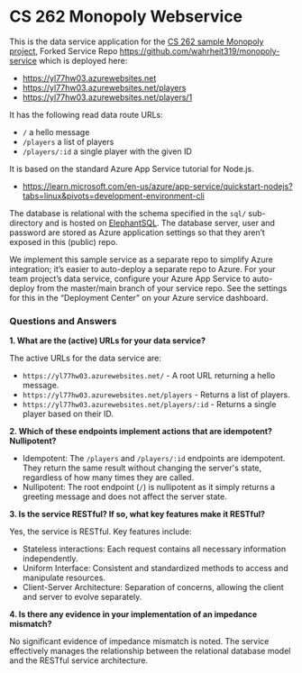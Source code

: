 # CS 262 Monopoly Webservice

This is the data service application for the 
[CS 262 sample Monopoly project](https://github.com/calvin-cs262-organization/monopoly-project),
Forked Service Repo https://github.com/wahrheit319/monopoly-service
 which is deployed here:
          
- <https://yl77hw03.azurewebsites.net>
- <https://yl77hw03.azurewebsites.net/players>
- <https://yl77hw03.azurewebsites.net/players/1>

It has the following read data route URLs:
- `/` a hello message
- `/players` a list of players
- `/players/:id` a single player with the given ID

It is based on the standard Azure App Service tutorial for Node.js.

- <https://learn.microsoft.com/en-us/azure/app-service/quickstart-nodejs?tabs=linux&pivots=development-environment-cli>  

The database is relational with the schema specified in the `sql/` sub-directory
and is hosted on [ElephantSQL](https://www.elephantsql.com/). The database server,
user and password are stored as Azure application settings so that they aren&rsquo;t 
exposed in this (public) repo.

We implement this sample service as a separate repo to simplify Azure integration;
it&rsquo;s easier to auto-deploy a separate repo to Azure. For your team project&rsquo;s 
data service, configure your Azure App Service to auto-deploy from the master/main branch 
of your service repo. See the settings for this in the &ldquo;Deployment Center&rdquo; 
on your Azure service dashboard.
 
### Questions and Answers

**1. What are the (active) URLs for your data service?**

The active URLs for the data service are:
- `https://yl77hw03.azurewebsites.net/` - A root URL returning a hello message.
- `https://yl77hw03.azurewebsites.net/players` - Returns a list of players.
- `https://yl77hw03.azurewebsites.net/players/:id` - Returns a single player based on their ID.

**2. Which of these endpoints implement actions that are idempotent? Nullipotent?**

- Idempotent: The `/players` and `/players/:id` endpoints are idempotent. They return the same result without changing the server's state, regardless of how many times they are called.
- Nullipotent: The root endpoint (`/`) is nullipotent as it simply returns a greeting message and does not affect the server state.

**3. Is the service RESTful? If so, what key features make it RESTful?**

Yes, the service is RESTful. Key features include:
- Stateless interactions: Each request contains all necessary information independently.
- Uniform Interface: Consistent and standardized methods to access and manipulate resources.
- Client-Server Architecture: Separation of concerns, allowing the client and server to evolve separately.

**4. Is there any evidence in your implementation of an impedance mismatch?**

No significant evidence of impedance mismatch is noted. The service effectively manages the relationship between the relational database model and the RESTful service architecture.

